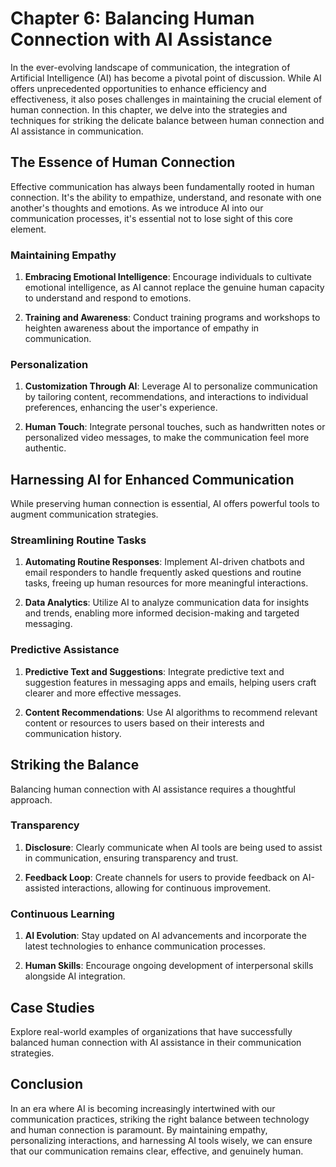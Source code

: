 Chapter 6: Balancing Human Connection with AI Assistance
========================================================

In the ever-evolving landscape of communication, the integration of Artificial Intelligence (AI) has become a pivotal point of discussion. While AI offers unprecedented opportunities to enhance efficiency and effectiveness, it also poses challenges in maintaining the crucial element of human connection. In this chapter, we delve into the strategies and techniques for striking the delicate balance between human connection and AI assistance in communication.

The Essence of Human Connection
-------------------------------

Effective communication has always been fundamentally rooted in human connection. It's the ability to empathize, understand, and resonate with one another's thoughts and emotions. As we introduce AI into our communication processes, it's essential not to lose sight of this core element.

### Maintaining Empathy

1. **Embracing Emotional Intelligence**: Encourage individuals to cultivate emotional intelligence, as AI cannot replace the genuine human capacity to understand and respond to emotions.

2. **Training and Awareness**: Conduct training programs and workshops to heighten awareness about the importance of empathy in communication.

### Personalization

1. **Customization Through AI**: Leverage AI to personalize communication by tailoring content, recommendations, and interactions to individual preferences, enhancing the user's experience.

2. **Human Touch**: Integrate personal touches, such as handwritten notes or personalized video messages, to make the communication feel more authentic.

Harnessing AI for Enhanced Communication
----------------------------------------

While preserving human connection is essential, AI offers powerful tools to augment communication strategies.

### Streamlining Routine Tasks

1. **Automating Routine Responses**: Implement AI-driven chatbots and email responders to handle frequently asked questions and routine tasks, freeing up human resources for more meaningful interactions.

2. **Data Analytics**: Utilize AI to analyze communication data for insights and trends, enabling more informed decision-making and targeted messaging.

### Predictive Assistance

1. **Predictive Text and Suggestions**: Integrate predictive text and suggestion features in messaging apps and emails, helping users craft clearer and more effective messages.

2. **Content Recommendations**: Use AI algorithms to recommend relevant content or resources to users based on their interests and communication history.

Striking the Balance
--------------------

Balancing human connection with AI assistance requires a thoughtful approach.

### Transparency

1. **Disclosure**: Clearly communicate when AI tools are being used to assist in communication, ensuring transparency and trust.

2. **Feedback Loop**: Create channels for users to provide feedback on AI-assisted interactions, allowing for continuous improvement.

### Continuous Learning

1. **AI Evolution**: Stay updated on AI advancements and incorporate the latest technologies to enhance communication processes.

2. **Human Skills**: Encourage ongoing development of interpersonal skills alongside AI integration.

Case Studies
------------

Explore real-world examples of organizations that have successfully balanced human connection with AI assistance in their communication strategies.

Conclusion
----------

In an era where AI is becoming increasingly intertwined with our communication practices, striking the right balance between technology and human connection is paramount. By maintaining empathy, personalizing interactions, and harnessing AI tools wisely, we can ensure that our communication remains clear, effective, and genuinely human.
